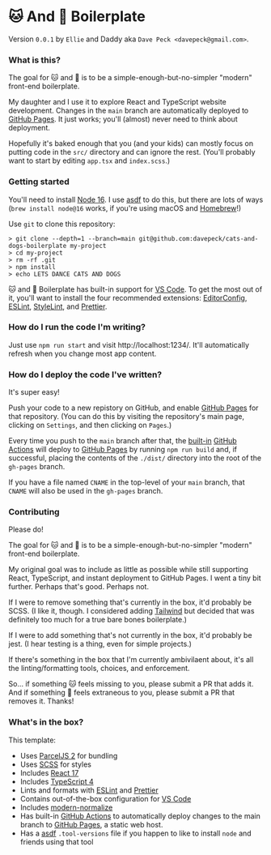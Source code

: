 # 🐱 And 🐶 Boilerplate

Version `0.0.1` by `Ellie` and Daddy aka `Dave Peck <davepeck@gmail.com>`.

### What is this?

The goal for 🐱 and 🐶 is to be a simple-enough-but-no-simpler "modern" front-end boilerplate. 

My daughter and I use it to explore React and TypeScript website development. Changes in the `main` branch are automatically deployed to [GitHub Pages](https://pages.github.com). It just works; you'll (almost) never need to think about deployment.

Hopefully it's baked enough that you (and your kids) can mostly focus on putting code in the `src/` directory and can ignore the rest. (You'll probably want to start by editing `app.tsx` and `index.scss`.)

### Getting started

You'll need to install [Node 16](https://nodejs.dev). I use [asdf](https://asdf-vm.com) to do this, but there are lots of ways (`brew install node@16` works, if you're using macOS and [Homebrew](https://brew.sh)!)

Use `git` to clone this repository:

```
> git clone --depth=1 --branch=main git@github.com:davepeck/cats-and-dogs-boilerplate my-project
> cd my-project
> rm -rf .git
> npm install
> echo LETS DANCE CATS AND DOGS
```

🐱 and 🐶 Boilerplate has built-in support for [VS Code](https://code.visualstudio.com). To get the most out of it, you'll want to install the four recommended extensions: [EditorConfig](https://marketplace.visualstudio.com/items?itemName=EditorConfig.EditorConfig), [ESLint](https://marketplace.visualstudio.com/items?itemName=dbaeumer.vscode-eslint), [StyleLint](https://marketplace.visualstudio.com/items?itemName=stylelint.vscode-stylelint), and [Prettier](https://marketplace.visualstudio.com/items?itemName=esbenp.prettier-vscode).

### How do I run the code I'm writing?

Just use `npm run start` and visit http://localhost:1234/. It'll automatically refresh when you change most app content.

### How do I deploy the code I've written?

It's super easy!

Push your code to a new repistory on GitHub, and enable [GitHub Pages]() for that repository. (You can do this by visiting the repository's main page, clicking on `Settings`, and then clicking on `Pages`.)

Every time you push to the `main` branch after that, the [built-in](./.github/workflows/github-pages.yml) [GitHub Actions](https://github.com/features/actions) will deploy to [GitHub Pages](https://pages.github.com) by running `npm run build` and, if successful, placing the contents of the `./dist/` directory into the root of the `gh-pages` branch. 

If you have a file named `CNAME` in the top-level of your `main` branch, that `CNAME` will also be used in the `gh-pages` branch.

### Contributing

Please do!

The goal for 🐱 and 🐶 is to be a simple-enough-but-no-simpler "modern" front-end boilerplate.

My original goal was to include as little as possible while still supporting React, TypeScript, and instant deployment to GitHub Pages. I went a tiny bit further. Perhaps that's good. Perhaps not.

If I were to remove something that's currently in the box, it'd probably be SCSS. (I like it, though. I considered adding [Tailwind](https://tailwindcss.com) but decided that was definitely too much for a true bare bones boilerplate.)

If I were to add something that's not currently in the box, it'd probably be jest. (I hear testing is a thing, even for simple projects.)

If there's something in the box that I'm currently ambivilaent about, it's all the linting/formatting tools, choices, and enforcement.

So... if something 🐱 feels missing to you, please submit a PR that adds it. And if something 🐶 feels extraneous to you, please submit a PR that removes it. Thanks!

### What's in the box?

This template:

- Uses [ParcelJS 2](https://parceljs.org) for bundling
- Uses [SCSS](https://sass-lang.com) for styles
- Includes [React 17](https://reactjs.org)
- Includes [TypeScript 4](https://www.typescriptlang.org)
- Lints and formats with [ESLint](https://eslint.org) and [Prettier](https://prettier.io)
- Contains out-of-the-box configuration for [VS Code](https://code.visualstudio.com)
- Includes [modern-normalize](https://github.com/sindresorhus/modern-normalize)
- Has built-in [GitHub Actions](https://github.com/features/actions) to automatically deploy changes to the main branch to [GitHub Pages](https://pages.github.com), a static web host.
- Has a [asdf](https://asdf-vm.com) `.tool-versions` file if you happen to like to install `node` and friends using that tool

